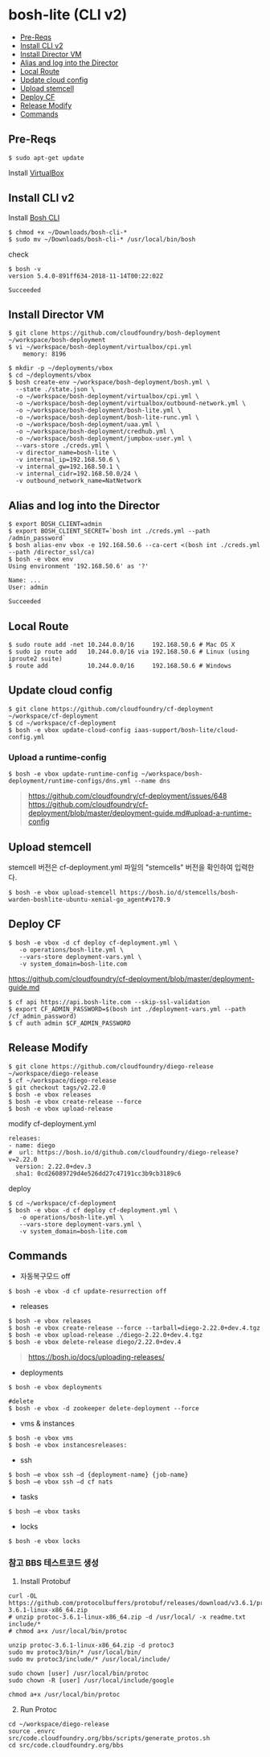 # bosh-lite (CLI v2)

- [Pre-Reqs](#pre-reqs)   
- [Install CLI v2](#install-cli-v2)   
- [Install Director VM](#install-director-vm)   
- [Alias and log into the Director](#alias-and-log-into-the-director)   
- [Local Route](#local-route)   
- [Update cloud config](#update-cloud-config)   
- [Upload stemcell](#upload-stemcell)   
- [Deploy CF](#deploy-cf)
- [Release Modify](#release-modify)
- [Commands](#commands)

## Pre-Reqs
```
$ sudo apt-get update
```
Install [VirtualBox](https://www.virtualbox.org/wiki/Downloads)


## Install CLI v2
Install [Bosh CLI](https://github.com/cloudfoundry/bosh-cli/releases)
```
$ chmod +x ~/Downloads/bosh-cli-*
$ sudo mv ~/Downloads/bosh-cli-* /usr/local/bin/bosh
```
check
```
$ bosh -v
version 5.4.0-891ff634-2018-11-14T00:22:02Z

Succeeded
```

## Install Director VM
```
$ git clone https://github.com/cloudfoundry/bosh-deployment ~/workspace/bosh-deployment
$ vi ~/workspace/bosh-deployment/virtualbox/cpi.yml
    memory: 8196

$ mkdir -p ~/deployments/vbox
$ cd ~/deployments/vbox
$ bosh create-env ~/workspace/bosh-deployment/bosh.yml \
  --state ./state.json \
  -o ~/workspace/bosh-deployment/virtualbox/cpi.yml \
  -o ~/workspace/bosh-deployment/virtualbox/outbound-network.yml \
  -o ~/workspace/bosh-deployment/bosh-lite.yml \
  -o ~/workspace/bosh-deployment/bosh-lite-runc.yml \
  -o ~/workspace/bosh-deployment/uaa.yml \
  -o ~/workspace/bosh-deployment/credhub.yml \
  -o ~/workspace/bosh-deployment/jumpbox-user.yml \
  --vars-store ./creds.yml \
  -v director_name=bosh-lite \
  -v internal_ip=192.168.50.6 \
  -v internal_gw=192.168.50.1 \
  -v internal_cidr=192.168.50.0/24 \
  -v outbound_network_name=NatNetwork
```

## Alias and log into the Director
```
$ export BOSH_CLIENT=admin
$ export BOSH_CLIENT_SECRET=`bosh int ./creds.yml --path /admin_password`
$ bosh alias-env vbox -e 192.168.50.6 --ca-cert <(bosh int ./creds.yml --path /director_ssl/ca)
$ bosh -e vbox env
Using environment '192.168.50.6' as '?'

Name: ...
User: admin

Succeeded
```

## Local Route
```
$ sudo route add -net 10.244.0.0/16     192.168.50.6 # Mac OS X
$ sudo ip route add   10.244.0.0/16 via 192.168.50.6 # Linux (using iproute2 suite)
$ route add           10.244.0.0/16     192.168.50.6 # Windows
```

## Update cloud config
```
$ git clone https://github.com/cloudfoundry/cf-deployment ~/workspace/cf-deployment
$ cd ~/workspace/cf-deployment
$ bosh -e vbox update-cloud-config iaas-support/bosh-lite/cloud-config.yml
```
### Upload a runtime-config
```
$ bosh -e vbox update-runtime-config ~/workspace/bosh-deployment/runtime-configs/dns.yml --name dns
```
>https://github.com/cloudfoundry/cf-deployment/issues/648
>https://github.com/cloudfoundry/cf-deployment/blob/master/deployment-guide.md#upload-a-runtime-config

## Upload stemcell
stemcell 버전은 cf-deployment.yml 파일의 "stemcells" 버전을 확인하여 입력한다.
```
$ bosh -e vbox upload-stemcell https://bosh.io/d/stemcells/bosh-warden-boshlite-ubuntu-xenial-go_agent#v170.9
```

## Deploy CF
```
$ bosh -e vbox -d cf deploy cf-deployment.yml \
   -o operations/bosh-lite.yml \
   --vars-store deployment-vars.yml \
   -v system_domain=bosh-lite.com
```
https://github.com/cloudfoundry/cf-deployment/blob/master/deployment-guide.md
```
$ cf api https://api.bosh-lite.com --skip-ssl-validation
$ export CF_ADMIN_PASSWORD=$(bosh int ./deployment-vars.yml --path /cf_admin_password)
$ cf auth admin $CF_ADMIN_PASSWORD
```

## Release Modify
```
$ git clone https://github.com/cloudfoundry/diego-release ~/workspace/diego-release
$ cf ~/workspace/diego-release
$ git checkout tags/v2.22.0
$ bosh -e vbox releases
$ bosh -e vbox create-release --force
$ bosh -e vbox upload-release
```
modify cf-deployment.yml
```
releases:
- name: diego
#  url: https://bosh.io/d/github.com/cloudfoundry/diego-release?v=2.22.0
  version: 2.22.0+dev.3
  sha1: 0cd26089729d4e526dd27c47191cc3b9cb3189c6
```
deploy
```
$ cd ~/workspace/cf-deployment
$ bosh -e vbox -d cf deploy cf-deployment.yml \
   -o operations/bosh-lite.yml \
   --vars-store deployment-vars.yml \
   -v system_domain=bosh-lite.com
```

## Commands
- 자동복구모드 off
```
$ bosh -e vbox -d cf update-resurrection off
```

- releases
```
$ bosh -e vbox releases
$ bosh -e vbox create-release --force --tarball=diego-2.22.0+dev.4.tgz
$ bosh -e vbox upload-release ./diego-2.22.0+dev.4.tgz
$ bosh -e vbox delete-release diego/2.22.0+dev.4
```
>https://bosh.io/docs/uploading-releases/

- deployments
```
$ bosh -e vbox deployments

#delete
$ bosh -e vbox -d zookeeper delete-deployment --force
```
- vms & instances
```
$ bosh -e vbox vms
$ bosh -e vbox instancesreleases:
```
- ssh
```
$ bosh –e vbox ssh –d {deployment-name} {job-name}
$ bosh –e vbox ssh –d cf nats
```
- tasks
```
$ bosh –e vbox tasks
```
- locks
```
$ bosh -e vbox locks
```


### 참고 BBS 테스트코드 생성
1. Install Protobuf
```
curl -OL https://github.com/protocolbuffers/protobuf/releases/download/v3.6.1/protoc-3.6.1-linux-x86_64.zip
# unzip protoc-3.6.1-linux-x86_64.zip -d /usr/local/ -x readme.txt include/*
# chmod a+x /usr/local/bin/protoc

unzip protoc-3.6.1-linux-x86_64.zip -d protoc3
sudo mv protoc3/bin/* /usr/local/bin/
sudo mv protoc3/include/* /usr/local/include/

sudo chown [user] /usr/local/bin/protoc
sudo chown -R [user] /usr/local/include/google

chmod a+x /usr/local/bin/protoc
```
2. Run Protoc
```
cd ~/workspace/diego-release
source .envrc
src/code.cloudfoundry.org/bbs/scripts/generate_protos.sh
cd src/code.cloudfoundry.org/bbs
```
